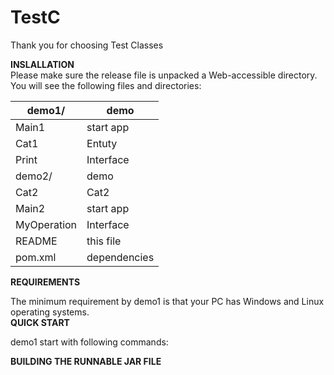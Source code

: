 # TestC
Thank you for choosing Test Classes




**INSLALLATION**<br>
Please make sure the release file is unpacked a Web-accessible directory.
You will see the following files and directories: <br>

demo1/ | demo
--- | ---
Main1 | start app
Cat1 | Entuty
Print | Interface
demo2/ | demo
Cat2 | Cat2
Main2 | start app
MyOperation | Interface
README | this file
pom.xml | dependencies




**REQUIREMENTS**<br>



The minimum requirement by demo1 is that your PC has Windows and Linux operating systems.<br>
**QUICK START**


demo1 start with following commands:
<br>

**BUILDING THE RUNNABLE JAR FILE**

